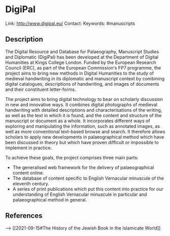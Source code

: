 # DigiPal

Link: http://www.digipal.eu/
Contact:
Keywords: #manuscripts

## Description
The Digital Resource and Database for Palaeography, Manuscript Studies and Diplomatic (DigiPal) has been developed at the Department of Digital Humanities at Kings College London. Funded by the European Research Council (ERC), as part of the European Commission's FP7 programme, the project aims to bring new methods in Digital Humanities to the study of medieval handwriting in its diplomatic and manuscript context by combining digital catalogues, descriptions of handwriting, and images of documents and their constituent letter-forms.

The project aims to bring digital technology to bear on scholarly discussion in new and innovative ways. It combines digital photographs of medieval handwriting with detailed descriptions and characterisations of the writing, as well as the text in which it is found, and the content and structure of the manuscript or document as a whole. It incorporates different ways of exploring and manipulating the information, such as annotated images, as well as more conventional text-based browse and search. It therefore allows scholars to apply new developments in palaeographical method which have been discussed in theory but which have proven difficult or impossible to implement in practice.

To achieve these goals, the project comprises three main parts:
* The generalised web framework for the delivery of palaeographical content online.
* The database of content specific to English Vernacular minuscule of the eleventh century.
* A series of print publications which put this content into practice for our understanding of English Vernacular minuscule in particular and palaeographical method in general.

## References
--> [[2021-09-15#The History of the Jewish Book in the Islamicate World]]